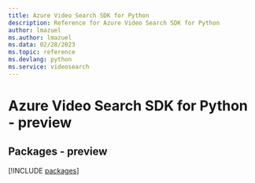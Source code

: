 ```yaml
---
title: Azure Video Search SDK for Python
description: Reference for Azure Video Search SDK for Python
author: lmazuel
ms.author: lmazuel
ms.data: 02/28/2023
ms.topic: reference
ms.devlang: python
ms.service: videosearch
---
```

# Azure Video Search SDK for Python - preview
## Packages - preview
[!INCLUDE [packages](video-search-index.md)]